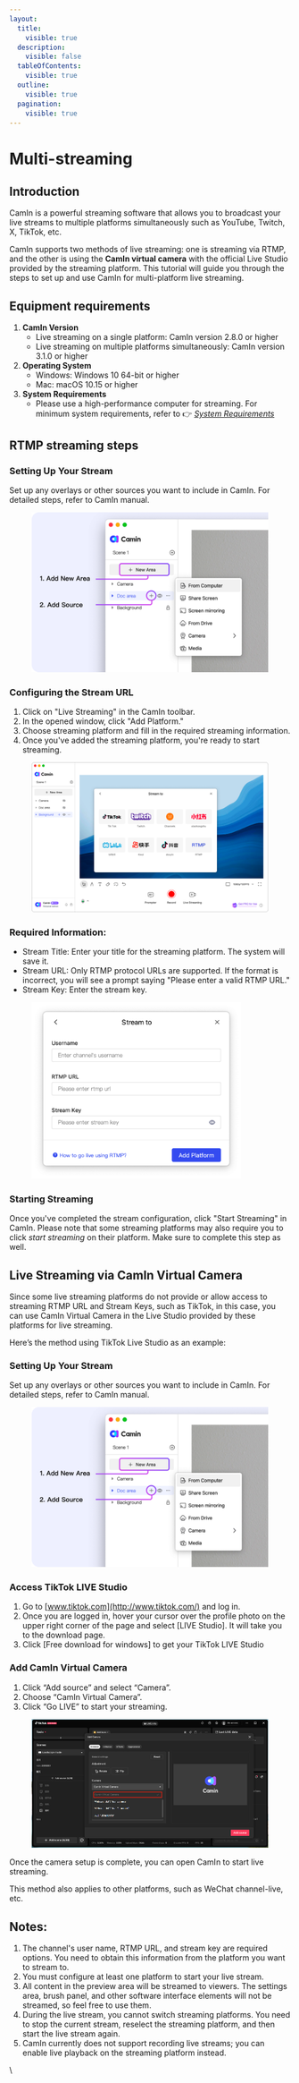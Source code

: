 ```yaml
---
layout:
  title:
    visible: true
  description:
    visible: false
  tableOfContents:
    visible: true
  outline:
    visible: true
  pagination:
    visible: true
---
```


# Multi-streaming

## Introduction

CamIn is a powerful streaming software that allows you to broadcast your live streams to multiple platforms simultaneously such as YouTube, Twitch, X, TikTok, etc.

CamIn supports two methods of live streaming: one is streaming via RTMP, and the other is using the **CamIn virtual camera** with the official Live Studio provided by the streaming platform. This tutorial will guide you through the steps to set up and use CamIn for multi-platform live streaming.

## Equipment requirements

1. **CamIn Version**
   * Live streaming on a single platform: CamIn version 2.8.0 or higher
   * Live streaming on multiple platforms simultaneously: CamIn version 3.1.0 or higher
2. **Operating System**
   * Windows: Windows 10 64-bit or higher
   * Mac: macOS 10.15 or higher
3. **System Requirements**
   * Please use a high-performance computer for streaming. For minimum system requirements, refer to 👉 [_System Requirements_](https://help.camin.net/get-started/system-requirements)

## RTMP streaming steps

### Setting Up Your Stream

Set up any overlays or other sources you want to include in CamIn. For detailed steps, refer to CamIn manual.

<figure><img src="../../.gitbook/assets/CamIn Set up.png" alt="" width="563"><figcaption></figcaption></figure>

### Configuring the Stream URL

1. Click on "Live Streaming" in the CamIn toolbar.
2. In the opened window, click "Add Platform."
3. Choose streaming platform and fill in the required streaming information.
4. Once you've added the streaming platform, you're ready to start streaming.

<figure><img src="../../.gitbook/assets/Configuring the Stream URL (1).png" alt=""><figcaption></figcaption></figure>

### Required Information:

* Stream Title: Enter your title for the streaming platform. The system will save it.
* Stream URL: Only RTMP protocol URLs are supported. If the format is incorrect, you will see a prompt saying "Please enter a valid RTMP URL."
* Stream Key: Enter the stream key.

<figure><img src="../../.gitbook/assets/Required Information.png" alt="" width="375"><figcaption></figcaption></figure>

### Starting Streaming

Once you've completed the stream configuration, click "Start Streaming" in CamIn. Please note that some streaming platforms may also require you to click _start streaming_ on their platform. Make sure to complete this step as well.

## Live Streaming via CamIn Virtual Camera

Since some live streaming platforms do not provide or allow access to streaming RTMP URL and Stream Keys, such as TikTok, in this case, you can use CamIn Virtual Camera in the Live Studio provided by these platforms for live streaming.

Here’s the method using TikTok Live Studio as an example:

### Setting Up Your Stream

Set up any overlays or other sources you want to include in CamIn. For detailed steps, refer to CamIn manual.

<figure><img src="../../.gitbook/assets/CamIn Set up (1).png" alt="" width="563"><figcaption></figcaption></figure>

### Access TikTok LIVE Studio

1. Go to [www.tiktok.com](http://www.tiktok.com/) and log in.
2. Once you are logged in, hover your cursor over the profile photo on the upper right corner of the page and select \[LIVE Studio]. It will take you to the download page.
3. Click \[Free download for windows] to get your TikTok LIVE Studio

### Add CamIn Virtual Camera

1. Click “Add source” and select “Camera”.
2. Choose “CamIn Virtual Camera”.
3. Click “Go LIVE” to start your streaming.

<figure><img src="../../.gitbook/assets/image (1) (1).png" alt=""><figcaption></figcaption></figure>

Once the camera setup is complete, you can open CamIn to start live streaming.

This method also applies to other platforms, such as WeChat channel-live, etc.

## **Notes:**

1. The channel's user name, RTMP URL, and stream key are required options. You need to obtain this information from the platform you want to stream to.
2. You must configure at least one platform to start your live stream.
3. All content in the preview area will be streamed to viewers. The settings area, brush panel, and other software interface elements will not be streamed, so feel free to use them.
4. During the live stream, you cannot switch streaming platforms. You need to stop the current stream, reselect the streaming platform, and then start the live stream again.
5. CamIn currently does not support recording live streams; you can enable live playback on the streaming platform instead.

\
